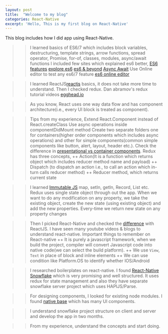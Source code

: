```yaml
---
layout: post
title:  "Welcome to my blog"
categories: React-Native
excerpt: 'Hello, This is my first blog on React-Native'
---
```


This blog includes how I did app using React-Native.

>> I learned basics of ES6/7 which includes block variables, destructuring, template strings, arrow functions, spread operator, Promise, for-of, classes, modules, async/await functions
I included few sites which explained es6 better,
[ES6 features][lukehoban]
[explore es6][core-features]
[es6 & beyond][es6-beyond]
[Async Await][async-await]
Use Online editor to test any es6/7 feature
[es6 online editor][es6-editor]

>> I learned ReactJS[reactjs] basics, it does not take more time to understand. Then I checked redux. Dan abramov's redux tutorial videos [egghead.io][egghead]

>> As you know, React uses one way data flow and has component architecture(i.e., every UI block is treated as component).

>> Tips from my experience,
   >> Extend React.Component instead of React.createClass
   >> Use async operations inside componentDidMount method
   >> Create two separate folders one for containers(higher order components which includes async operations) and other for simple components(common simple components like button, alert, layout, header etc.). Check the difference in [presentational vs container components][presentaional-container].
   >> Redux has three concepts,
      ++ Action(It is a function which returns object which includes reducer method name and payload)
      ++ Dispatch (to dispatch an action i.e., to call an action which in-turn calls reducer method)
      ++ Reducer method, which returns current state

>> I learned [Immutable JS][immutable-js] map, setIn, getIn, Record, List etc.
  >> Redux uses single state object through out the app. When we want to do any modification on any property, we take the existing object, create the new state (using existing object) and add the new properties.
  >> Every-time we return new state on any property changes

>> Then I picked React-Native and checked the [difference][difference] with ReactJS. I have seen many youtube videos & blogs to understand react-native.
  >> Important things to remember on React-native
    ++ It is purely a javascript framework, when we build the project, compiler will convert Javascript code into native code(we can select the build platform).
    ++ We use `View`, `Text` in place of block and inline elements
    ++ We can use condition like Platform.OS to identify whether IOS/Android

>> I researched boilerplates on react-native. I found [React-Native Snowflake][snowflake] which is very promising and well structured. It uses redux for state management and also they have separate snowflake server project which uses HAPIJS/Parse.

>> For designing components, I looked for existing node modules. I found [native base][native-base] which has many UI components.

>> I understand snowflake project structure on client and server and develop the app in two months.

>> From my experience, understand the concepts and start doing.


[difference]: https://medium.com/@alexmngn/from-reactjs-to-react-native-what-are-the-main-differences-between-both-d6e8e88ebf24#.ls6zapbqo
[presentaional-container]: https://medium.com/@dan_abramov/smart-and-dumb-components-7ca2f9a7c7d0#.2z07opcjt
[egghead]: https://egghead.io/courses/getting-started-with-redux
[reactjs]: https://facebook.github.io/react/tutorial/tutorial.html
[lukehoban]: https://github.com/lukehoban/es6features
[core-features]: http://exploringjs.com/es6/ch_core-features.html
[es6-beyond]: https://github.com/getify/You-Dont-Know-JS/tree/master/es6%20%26%20beyond
[es6-editor]: https://babeljs.io/repl/
[async-await]: http://www.2ality.com/2016/02/async-functions.html
[immutable-js]: https://facebook.github.io/immutable-js/
[snowflake]: https://github.com/bartonhammond/snowflake
[native-base]: http://nativebase.io/
